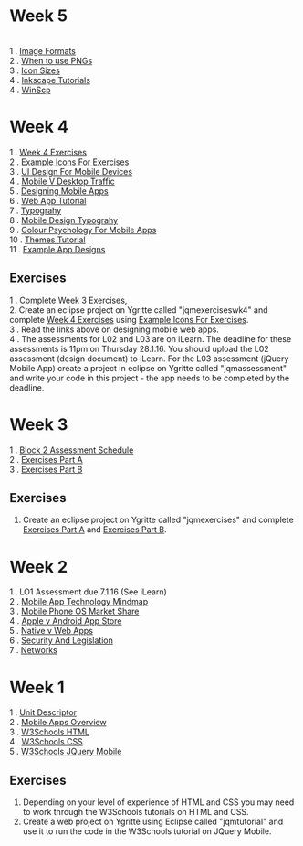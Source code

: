 # Week 5

<br>1 . [Image Formats](http://www.sitepoint.com/gif-jpg-png-whats-difference/)
<br>2 . [When to use PNGs](http://lifehacker.com/learn-when-to-use-jpeg-gif-or-png-with-this-graphic-1669336151)
<br>3 . [Icon Sizes](http://iconhandbook.co.uk/reference/chart/android/)
<br>4 . [Inkscape Tutorials](https://inkscape.org/en/learn/tutorials/)
<br>4 . [WinScp](https://winscp.net/download/winscp576.zip)

# Week 4

1 . [Week 4 Exercises](https://drive.google.com/file/d/0B-CFaefA1v4RRmF1Vmo4dHFOWDA/view?usp=docslist_api)
<br>2 . [Example Icons For Exercises](https://drive.google.com/file/d/0B-CFaefA1v4RRjhHaUp0NzdJeGM/view?usp=docslist_api)
<br>3 . [UI Design For Mobile Devices](https://drive.google.com/file/d/0B-CFaefA1v4RQXl2Q1A5M3hCRG8/view?usp=docslist_api)
<br>4 . [Mobile V Desktop Traffic](https://www.clickz.com/clickz/column/2388915/why-mobile-web-still-matters-in-2015)
<br>5 . [Designing Mobile Apps](https://drive.google.com/file/d/0B-CFaefA1v4RTU1pZWVUN1VodEE/view?usp=docslist_api)
<br>6 . [Web App Tutorial](http://www.noupe.com/development/jquery-mobile-tutorial-creating-a-restaurant-picker-web-app.html)
<br>7 . [Typograhy](http://tympanus.net/codrops/2012/11/12/mobile-design-typography-is-vitally-important-and-challenging/)
<br>8 . [Mobile Design Typograhy](http://designmodo.com/mobile-design-typography/)
<br>9 . [Colour Psychology For Mobile Apps](http://www.neobytesolutions.com/color-psychology-for-mobile-apps/)
<br>10 . [Themes Tutorial](http://www.noupe.com/development/a-deeper-dive-into-jquery-mobile-themes-75416.html)
<br>11 . [Example App Designs](http://www.1stwebdesigner.com/mobile-apps-designs/)

## Exercises 

1 . Complete Week 3 Exercises,
<br>2. Create an eclipse project on Ygritte called "jqmexerciseswk4" and complete [Week 4 Exercises](https://drive.google.com/file/d/0B-CFaefA1v4RRmF1Vmo4dHFOWDA/view?usp=docslist_api) using [Example Icons For Exercises](https://drive.google.com/file/d/0B-CFaefA1v4RRjhHaUp0NzdJeGM/view?usp=docslist_api).
<br>3 . Read the links above on designing mobile web apps.
<br>4 . The assessments for L02 and L03 are on iLearn. The deadline for these assessments is 11pm on Thursday 28.1.16. You should upload the L02 assessment (design document) to iLearn. For the L03 assessment (jQuery Mobile App) create a project in eclipse on Ygritte called "jqmassessment" and write your code in this project - the app needs to be completed by the deadline. 

# Week 3

1 . [Block 2 Assessment Schedule](https://docs.google.com/document/d/14GpeD6jR-z7aE6ZeDBD8Ahznu3UD-DID7TrzZItXoJw/edit?usp=docslist_api)
<br>2 . [Exercises Part A](https://drive.google.com/file/d/0B-CFaefA1v4RYnRlRFZKNlNPclE/view?usp=docslist_api)
<br>3 . [Exercises Part B](https://drive.google.com/file/d/0B-CFaefA1v4Rd0V2WDVxUjlsdWM/view?usp=docslist_api)

## Exercises 
1. Create an eclipse project on Ygritte called "jqmexercises" and complete [Exercises Part A](https://drive.google.com/file/d/0B-CFaefA1v4RYnRlRFZKNlNPclE/view?usp=docslist_api) and [Exercises Part B](https://drive.google.com/file/d/0B-CFaefA1v4Rd0V2WDVxUjlsdWM/view?usp=docslist_api).

# Week 2

1 . LO1 Assessment due 7.1.16 (See iLearn)
<br>2 . [Mobile App Technology Mindmap](https://drive.google.com/file/d/0B-CFaefA1v4RVnpDbmlQVDJVTWs/view?usp=docslist_api)
<br>3 . [Mobile Phone OS Market Share](http://www.idc.com/prodserv/smartphone-os-market-share.jsp)
<br>4 . [Apple v Android App Store](http://mobiledevices.about.com/od/additionalresources/a/Ios-App-Store-Vs-Google-Play-Store-For-App-Developers.htm)
<br>5 . [Native v Web Apps](https://docs.google.com/presentation/d/1xQCI7S7X_4rVDZWJ8ZWuXp1oHm4957Jv9leLL_kAvOg/edit?usp=docslist_api)
<br>6 . [Security And Legislation](https://docs.google.com/presentation/d/19Hok8rf60JAQLhROpDj0E4vBtJSE2gR5d-WJrzKE-SI/edit?usp=docslist_api)
<br>7 . [Networks](https://docs.google.com/presentation/d/1z2BuiiUoBmTc6jAY1RJUW9VuegsQAuZpS-YxiDsV9Ds/edit?usp=docslist_api)

# Week 1

1 . [Unit Descriptor](https://www.sqa.org.uk/files/hn/H17J34.pdf)
<br>2 . [Mobile Apps Overview](https://socialwebbiz.files.wordpress.com/2011/09/appsillustrated_nativewebhybrid.jpg)
<br>3 . [W3Schools HTML](http://www.w3schools.com/html/)
<br>4 . [W3Schools CSS](http://www.w3schools.com/css/)
<br>5 . [W3Schools JQuery Mobile](http://www.w3schools.com/jquerymobile/default.asp)

## Exercises 
1. Depending on your level of experience of HTML and CSS you may need to work through the W3Schools tutorials on HTML and CSS. 
2. Create a web project on Ygritte using Eclipse called "jqmtutorial" and use it to run the code in the W3Schools tutorial on JQuery Mobile. 
